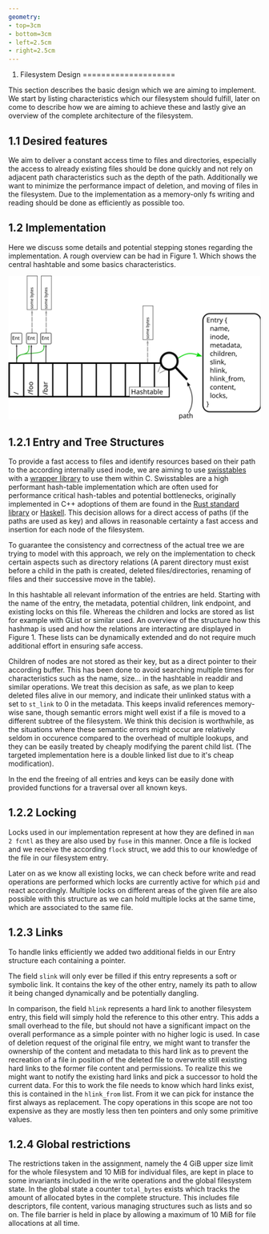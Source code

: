 ```yaml
---
geometry:
- top=3cm
- bottom=3cm
- left=2.5cm
- right=2.5cm
---
```


1. Filesystem Design
====================

This section describes the basic design which we are aiming to implement. We start by listing characteristics which our filesystem should fulfill, later on come to describe how we are aiming to achieve these and lastly give an overview of the complete architecture of the filesystem.

1.1 Desired features 
--------------------

We aim to deliver a constant access time to files and directories, especially the access to already existing files should be done quickly and not rely on adjacent path characteristics such as the depth of the path.
Additionally we want to minimize the performance impact of deletion, and moving of files in the filesystem.
Due to the implementation as a memory-only fs writing and reading should be done as efficiently as possible too.

1.2 Implementation
------------------

Here we discuss some details and potential stepping stones regarding the implementation. A rough overview can be had in Figure 1. Which shows the central hashtable and some basics characteristics.

![Overview of the planned implementation](overview.svg)

1.2.1 Entry and Tree Structures
-------------------------------

To provide a fast access to files and identify resources based on their path to the according internally used inode, we are aiming to use [swisstables](https://abseil.io/blog/20180927-swisstables) with a [wrapper library](https://github.com/taviso/swisstable) to use them within C. Swisstables are a high performant hash-table implementation which are often used for performance critical hash-tables and potential bottlenecks, originally implemented in C++ adoptions of them are found in the [Rust standard library](https://doc.rust-lang.org/stable/std/collections/hash_map/struct.HashMap.html) or [Haskell](https://hackage.haskell.org/package/swisstable).
This decision allows for a direct access of paths (if the paths are used as key) and allows in reasonable certainty a fast access and insertion for each node of the filesystem.

To guarantee the consistency and correctness of the actual tree we are trying to model with this approach, we rely on the implementation to check certain aspects such as directory relations (A parent directory must exist before a child in the path is created, deleted files/directories, renaming of files and their successive move in the table).

In this hashtable all relevant information of the entries are held. Starting with the name of the entry, the metadata, potential children, link endpoint, and existing locks on this file.
Whereas the children and locks are stored as list for example with GList or similar used. An overview of the structure how this hashmap is used and how the relations are interacting are displayed in Figure 1. These lists can be dynamically extended and do not require much additional effort in ensuring safe access.

Children of nodes are not stored as their key, but as a direct pointer to their according buffer. This has been done to avoid searching multiple times for characteristics such as the name, size... in the hashtable in readdir and similar operations.
We treat this decision as safe, as we plan to keep deleted files alive in our memory, and indicate their unlinked status with a set to `st_link` to 0 in the metadata.
This keeps invalid references memory-wise sane, though semantic errors might well exist if a file is moved to a different subtree of the filesystem.
We think this decision is worthwhile, as the situations where these semantic errors might occur are relatively seldom in occurence compared to the overhead of multiple lookups, and they can be easily treated by cheaply modifying the parent child list. (The targeted implementation here is a double linked list due to it's cheap modification).

In the end the freeing of all entries and keys can be easily done with provided functions for a traversal over all known keys.

1.2.2 Locking
-------------

Locks used in our implementation represent at how they are defined in `man 2 fcntl` as they are also used by `fuse` in this manner. 
Once a file is locked and we receive the according `flock` struct, we add this to our knowledge of the file in our filesystem entry.

Later on as we know all existing locks, we can check before write and read operations are performed which locks are currently active for which `pid` and react accordingly. Multiple locks on different areas of the given file are also possible with this structure as we can hold multiple locks at the same time, which are associated to the same file.

1.2.3 Links
-----------

To handle links efficiently we added two additional fields in our Entry structure each containing a pointer.

The field `slink` will only ever be filled if this entry represents a soft or symbolic link. It contains the key of the other entry, namely its path to allow it being changed dynamically and be potentially dangling.

In comparison, the field `hlink` represents a hard link to another filesystem entry, this field will simply hold the reference to this other entry. This adds a small overhead to the file, but should not have a significant impact on the overall performance as a simple pointer with no higher logic is used.
In case of deletion request of the original file entry, we might want to transfer the ownership of the content and metadata to this hard link as to prevent the recreation of a file in position of the deleted file to overwrite still existing hard links to the former file content and permissions.
To realize this we might want to notify the existing hard links and pick a successor to hold the current data. 
For this to work the file needs to know which hard links exist, this is contained in the `hlink_from` list.
From it we can pick for instance the first always as replacement. The copy operations in this scope are not too expensive as they are mostly less then ten pointers and only some primitive values.

1.2.4 Global restrictions
-------------------------

The restrictions taken in the assignment, namely the 4 GiB upper size limit for the whole filesystem and 10 MiB for individual files, are kept in place to some invariants included in the write operations and the global filesystem state. In the global state a counter `total_bytes` exists which tracks the amount of allocated bytes in the complete structure. This includes file descriptors, file content, various managing structures such as lists and so on.
The file barrier is held in place by allowing a maximum of 10 MiB for file allocations at all time.

